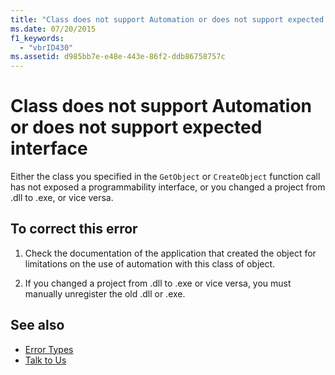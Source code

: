 ```yaml
---
title: "Class does not support Automation or does not support expected interface"
ms.date: 07/20/2015
f1_keywords: 
  - "vbrID430"
ms.assetid: d985bb7e-e48e-443e-86f2-ddb86758757c
---
```

# Class does not support Automation or does not support expected interface
Either the class you specified in the `GetObject` or `CreateObject` function call has not exposed a programmability interface, or you changed a project from .dll to .exe, or vice versa.  
  
## To correct this error  
  
1. Check the documentation of the application that created the object for limitations on the use of automation with this class of object.  
  
2. If you changed a project from .dll to .exe or vice versa, you must manually unregister the old .dll or .exe.  
  
## See also

- [Error Types](../../../visual-basic/programming-guide/language-features/error-types.md)
- [Talk to Us](/visualstudio/ide/feedback-options)
